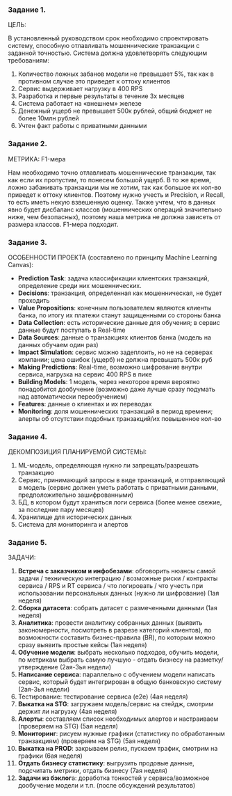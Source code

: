 ### Задание 1.
ЦЕЛЬ:

В установленный руководством срок необходимо спроектировать систему, способную отлавливать мошеннические транзакции с заданной точностью. Система должна удовлетворять следующим требованиям:
1. Количество ложных забанов модели не превышает 5%, так как в противном случае это приведет к оттоку клиентов
2. Сервис выдерживает нагрузку в 400 RPS
3. Разработка и первые результаты в течение 3х месяцев
4. Система работает на «внешнем» железе
5. Денежный ущерб не превышает 500к рублей, общий бюджет не более 10млн рублей
6. Учтен факт работы с приватными данными


### Задание 2.
МЕТРИКА: F1-мера

Нам необходимо точно отлавливать мошеннические транзакции, так как если их пропустим, то понесем большой ущерб. В то же время, ложно забанивать транзакции мы не хотим, так как большое их кол-во приведет 
к оттоку клиентов. Поэтому нужно учесть и Precision, и Recall, то есть иметь некую взвешенную оценку.
Также учтем, что в данных явно будет дисбаланс классов (мошеннических операций значительно ниже, чем безопасных), поэтому наша метрика не должна зависеть от размера классов. F1-мера подходит.

### Задание 3.
ОСОБЕННОСТИ ПРОЕКТА (составлено по принципу Machine Learning Canvas):
- **Prediction Task**: задача классификации клиентских транзакций, определение среди них мошеннических.
- **Decisions**: транзакция, определенная как мошенническая, не будет проходить
- **Value Propositions**: конечным пользователем являются клиенты банка, по итогу их платежи станут защищенными со стороны банка
- **Data Collection**: есть исторические данные для обучения; в сервис данные будут поступать в Real-time
- **Data Sources**: данные о транзакциях клиентов банка (модель на данных обучаем один раз)
- **Impact Simulation**: сервис можно задеплоить, но не на серверах компании; цена ошибок (ущерб) не должна превышать 500к руб
- **Making Predictions**: Real-time, возможно шифрование внутри сервиса, нагрузка на сервис 400 RPS в пике
- **Building Models**: 1 модель, через некоторое время вероятно понадобится дообучение (возможно даже лучше сразу подумать над автоматически переобучением)
- **Features**: данные о клиентах и их переводах
- **Monitoring**: доля мошеннических транзакций в период времени; алерты об отсутствии подобных транзакций/их повышенное кол-во

### Задание 4.
ДЕКОМПОЗИЦИЯ ПЛАНИРУЕМОЙ СИСТЕМЫ:
1. ML-модель, определяющая нужно ли запрещать/разрешать транзакцию
2. Сервис, принимающий запросы в виде транзакций, и отправляющий в модель (сервис должен уметь работать с приватными данными, предположительно зашифрованными)
3. БД, в котором будут храниться логи сервиса (более менее свежие, за последние пару месяцев)
4. Хранилище для исторических данных
5. Система для мониторинга и алертов

### Задание 5.
ЗАДАЧИ:
1. **Встреча с заказчиком и инфобезами**: обговорить нюансы самой задачи / техническую интеграцию / возможные риски / контракты сервиса / RPS и RT сервиса / что логировать / что учесть при использовании 
персональных данных (нужно ли шифрование) (1ая неделя)
2. **Сборка датасета**: собрать датасет с размеченными данными (1ая неделя)
3. **Аналитика**: провести аналитику собранных данных (выявить закономерности, посмотреть в разрезе категорий клиентов),  по возможности составить бизнес-правила (BR), по которым можно сразу выявить простые 
кейсы (1ая неделя)
4. **Обучение модели**: выбрать несколько подходов, обучить модели, по метрикам выбрать самую лучшую - отдать бизнесу на разметку/утверждение (2ая-3ья недели)
5. **Написание сервиса**:  параллельно с обучением модели написать сервис, который будет интегрирован в общую банковскую систему (2ая-3ья недели)
6. Тестирование: тестирование сервиса (e2e) (4ая неделя)
7. **Выкатка на STG**: загружаем модель/сервис на стейдж, смотрим держит ли нагрузку (4ая неделя)
8. **Алерты**: составляем список необходимых алертов и настраиваем (проверяем на STG) (5ая неделя)
9. **Мониторинг**: рисуем нужные графики (статистику по обработанным транзакциям) (проверяем на STG) (5ая неделя)
10. **Выкатка на PROD**: закрываем релиз, пускаем трафик, смотрим на графики (6ая неделя)
11. **Отдать бизнесу статистику**: выгрузить продовые данные, подсчитать метрики, отдать бизнесу (7ая неделя)
12. **Задачи из бэклог**а: доработка тонкостей у сервиса/возможное дообучение модели и т.п. (после обсуждений результатов)
